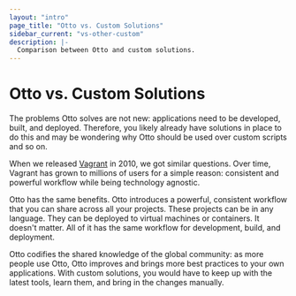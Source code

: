 ```yaml
---
layout: "intro"
page_title: "Otto vs. Custom Solutions"
sidebar_current: "vs-other-custom"
description: |-
  Comparison between Otto and custom solutions.
---
```


# Otto vs. Custom Solutions

The problems Otto solves are not new: applications need to be developed,
built, and deployed. Therefore, you likely already have solutions in place
to do this and may be wondering why Otto should be used over custom scripts
and so on.

When we released [Vagrant](https://vagrantup.com) in 2010, we got similar
questions. Over time, Vagrant has grown to millions of users for a simple
reason: consistent and powerful workflow while being technology agnostic.

Otto has the same benefits. Otto introduces a powerful, consistent workflow
that you can share across all your projects. These projects can be in
any language. They can be deployed to virtual machines or containers. It
doesn't matter. All of it has the same workflow for development, build,
and deployment.

Otto codifies the shared knowledge of the global community: as more people
use Otto, Otto improves and brings more best practices to your own
applications. With custom solutions, you would have to keep up with the
latest tools, learn them, and bring in the changes manually.
